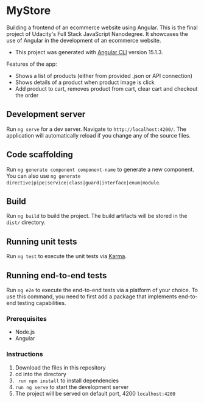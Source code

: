 # MyStore

Building a frontend of an ecommerce website using Angular.
This is the final project of Udacity's Full Stack JavaScript Nanodegree.
It showcases the use of Angular in the development of an ecommerce website.
- This project was generated with [Angular CLI](https://github.com/angular/angular-cli) version 15.1.3.

Features of the app:
- Shows a list of products (either from provided .json or API connection)
- Shows details of a product when product image is click
- Add product to cart, removes product from cart, clear cart and checkout the order


## Development server

Run `ng serve` for a dev server. Navigate to `http://localhost:4200/`. The application will automatically reload if you change any of the source files.

## Code scaffolding

Run `ng generate component component-name` to generate a new component. You can also use `ng generate directive|pipe|service|class|guard|interface|enum|module`.

## Build

Run `ng build` to build the project. The build artifacts will be stored in the `dist/` directory.

## Running unit tests

Run `ng test` to execute the unit tests via [Karma](https://karma-runner.github.io).

## Running end-to-end tests

Run `ng e2e` to execute the end-to-end tests via a platform of your choice. To use this command, you need to first add a package that implements end-to-end testing capabilities.

### Prerequisites

- Node.js
- Angular

### Instructions

1. Download the files in this repository
2. cd into the directory
3. ``` run npm install``` to install dependencies
4. ```run ng serve``` to start the development server
5. The project will be served on default port, 4200 ```localhost:4200```


